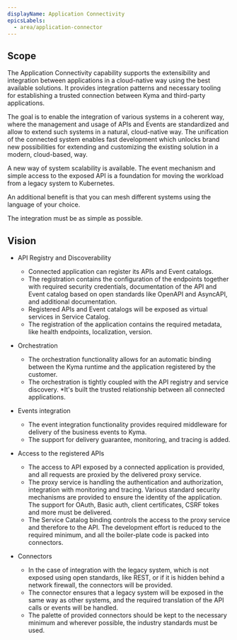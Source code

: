 ```yaml
---
displayName: Application Connectivity
epicsLabels:
  - area/application-connector
---
```


## Scope

The Application Connectivity capability supports the extensibility and integration between applications in a cloud-native way using the best available solutions.
It provides integration patterns and necessary tooling for establishing a trusted connection between Kyma and third-party applications.

The goal is to enable the integration of various systems in a coherent way, where the management and usage of APIs and Events are standardized and allow to extend such systems in a natural, cloud-native way.
The unification of the connected system enables fast development which unlocks brand new possibilities for extending and customizing the existing solution in a modern, cloud-based, way.

A new way of system scalability is available. The event mechanism and simple access to the exposed API is a foundation for moving the workload from a legacy system to Kubernetes.

An additional benefit is that you can mesh different systems using the language of your choice.

The integration must be as simple as possible.

## Vision

* API Registry and Discoverability

    * Connected application can register its APIs and Event catalogs. 
    * The registration contains the configuration of the endpoints together with required security credentials, documentation of the API and Event catalog based on open standards like OpenAPI and AsyncAPI, and additional documentation.
    * Registered APIs and Event catalogs will be exposed as virtual services in Service Catalog.
    * The registration of the application contains the required metadata, like health endpoints, localization, version.
     
* Orchestration

    * The orchestration functionality allows for an automatic binding between the Kyma runtime and the application registered by the customer.
    * The orchestration is tightly coupled with the API registry and service discovery.
    *It's built the trusted relationship between all connected applications.
    
* Events integration
    * The event integration functionality provides required middleware for delivery of the business events to Kyma.
    * The support for delivery guarantee, monitoring, and tracing is added.
    
* Access to the registered APIs
    * The access to API exposed by a connected application is provided, and all requests are proxied by the delivered proxy service.
    * The proxy service is handling the authentication and authorization, integration with monitoring and tracing. Various standard security mechanisms are provided to ensure the identity of the application. The support for OAuth, Basic auth, client certificates, CSRF tokes and more must be delivered.
    * The Service Catalog binding controls the access to the proxy service and therefore to the API. The development effort is reduced to the required minimum, and all the boiler-plate code is packed into connectors.
    
* Connectors
    * In the case of integration with the legacy system, which is not exposed using open standards, like REST, or if it is hidden behind a network firewall, the connectors will be provided.
    * The connector ensures that a legacy system will be exposed in the same way as other systems, and the required translation of the API calls or events will be handled. 
    * The palette of provided connectors should be kept to the necessary minimum and wherever possible, the industry standards must be used.
